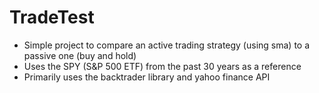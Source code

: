 # TradeTest

- Simple project to compare an active trading strategy (using sma) to a passive one (buy and hold)
- Uses the SPY (S&P 500 ETF) from the past 30 years as a reference
- Primarily uses the backtrader library and yahoo finance API

